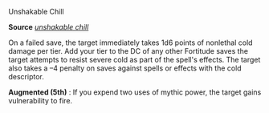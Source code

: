 Unshakable Chill

**Source** [_unshakable chill_](/pathfinderRPG/prd/ultimateMagic/spells/unshakableChill.html#_unshakable-chill)

On a failed save, the target immediately takes 1d6 points of nonlethal cold damage per tier. Add your tier to the DC of any other Fortitude saves the target attempts to resist severe cold as part of the spell's effects. The target also takes a –4 penalty on saves against spells or effects with the cold descriptor.

**Augmented (5th)** : If you expend two uses of mythic power, the target gains vulnerability to fire.


